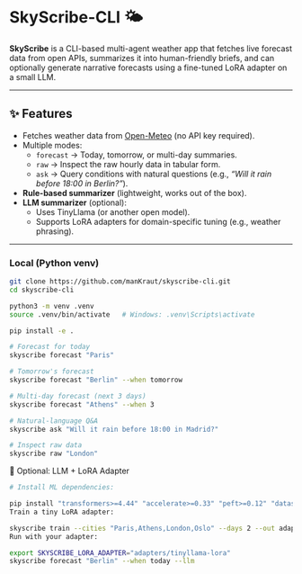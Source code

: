 # SkyScribe-CLI 🌤️  

**SkyScribe** is a CLI-based multi-agent weather app that fetches live forecast data from open APIs, summarizes it into human-friendly briefs, and can optionally generate narrative forecasts using a fine-tuned LoRA adapter on a small LLM.  

---

## ✨ Features
- Fetches weather data from [Open-Meteo](https://open-meteo.com/) (no API key required).  
- Multiple modes:  
  - `forecast` → Today, tomorrow, or multi-day summaries.  
  - `raw` → Inspect the raw hourly data in tabular form.  
  - `ask` → Query conditions with natural questions (e.g., *“Will it rain before 18:00 in Berlin?”*).  
- **Rule-based summarizer** (lightweight, works out of the box).  
- **LLM summarizer** (optional):  
  - Uses TinyLlama (or another open model).  
  - Supports LoRA adapters for domain-specific tuning (e.g., weather phrasing).  

---

### Local (Python venv)
```bash
git clone https://github.com/manKraut/skyscribe-cli.git
cd skyscribe-cli

python3 -m venv .venv
source .venv/bin/activate   # Windows: .venv\Scripts\activate

pip install -e .

# Forecast for today
skyscribe forecast "Paris"

# Tomorrow's forecast
skyscribe forecast "Berlin" --when tomorrow

# Multi-day forecast (next 3 days)
skyscribe forecast "Athens" --when 3

# Natural-language Q&A
skyscribe ask "Will it rain before 18:00 in Madrid?"

# Inspect raw data
skyscribe raw "London"
```

🧠 Optional: LLM + LoRA Adapter
```bash
# Install ML dependencies:

pip install "transformers>=4.44" "accelerate>=0.33" "peft>=0.12" "datasets>=2.20" torch
Train a tiny LoRA adapter:

skyscribe train --cities "Paris,Athens,London,Oslo" --days 2 --out adapters/tinyllama-lora --epochs 1
Run with your adapter:

export SKYSCRIBE_LORA_ADAPTER="adapters/tinyllama-lora"
skyscribe forecast "Berlin" --when today --llm
